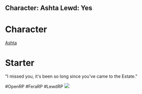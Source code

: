 Character: Ashta
Lewd: Yes
---
# Character
[Ashta](Ashta.md)

# Starter
"I missed you, it's been so long since you've came to the Estate."

  

#OpenRP #FeraRP #LewdRP 
![](77e103f6350b8e8a7a4619e219686827.jpg)
